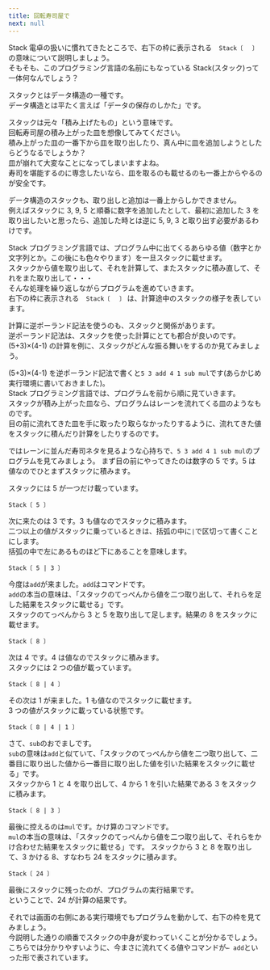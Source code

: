 ```yaml
---
title: 回転寿司屋で
next: null
---
```


Stack 電卓の扱いに慣れてきたところで、右下の枠に表示される　`Stack〔 ` ` 〕` の意味について説明しましょう。  
そもそも、このプログラミング言語の名前にもなっている Stack(スタック)って一体何なんでしょう？

スタックとはデータ構造の一種です。  
データ構造とは平たく言えば「データの保存のしかた」です。

スタックは元々「積み上げたもの」という意味です。  
回転寿司屋の積み上がった皿を想像してみてください。  
積み上がった皿の一番下から皿を取り出したり、真ん中に皿を追加しようとしたらどうなるでしょうか？  
皿が崩れて大変なことになってしまいますよね。  
寿司を堪能するのに専念したいなら、皿を取るのも載せるのも一番上からやるのが安全です。

データ構造のスタックも、取り出しと追加は一番上からしかできません。  
例えばスタックに 3, 9, 5 と順番に数字を追加したとして、最初に追加した 3 を取り出したいと思ったら、追加した時とは逆に 5, 9, 3 と取り出す必要があるわけです。

Stack プログラミング言語では、プログラム中に出てくるあらゆる値（数字とか文字列とか。この後にも色々やります）を一旦スタックに載せます。  
スタックから値を取り出して、それを計算して、またスタックに積み直して、それをまた取り出して・・・  
そんな処理を繰り返しながらプログラムを進めていきます。  
右下の枠に表示される　`Stack〔 ` ` 〕` は、計算途中のスタックの様子を表しています。

計算に逆ポーランド記法を使うのも、スタックと関係があります。  
逆ポーランド記法は、スタックを使った計算にとても都合が良いのです。  
(5+3)×(4-1) の計算を例に、スタックがどんな振る舞いをするのか見てみましょう。

(5+3)×(4-1) を逆ポーランド記法で書くと`5 3 add 4 1 sub mul`です(あらかじめ実行環境に書いておきました)。  
Stack プログラミング言語では、プログラムを前から順に見ていきます。  
スタックが積み上がった皿なら、プログラムはレーンを流れてくる皿のようなものです。  
目の前に流れてきた皿を手に取ったり取らなかったりするように、流れてきた値をスタックに積んだり計算をしたりするのです。

ではレーンに並んだ寿司ネタを見るような心持ちで、`5 3 add 4 1 sub mul`のプログラムを見てみましょう。
まず目の前にやってきたのは数字の 5 です。5 は値なのでひとまずスタックに積みます。

スタックには 5 が一つだけ載っています。

```
Stack〔 5 〕
```

次に来たのは 3 です。3 も値なのでスタックに積みます。  
二つ以上の値がスタックに乗っているときは、括弧の中に`|`で区切って書くことにします。  
括弧の中で左にあるものほど下にあることを意味します。

```
Stack〔 5 | 3 〕
```

今度は`add`が来ました。`add`はコマンドです。  
`add`の本当の意味は、「スタックのてっぺんから値を二つ取り出して、それらを足した結果をスタックに載せる」です。  
スタックのてっぺんから 3 と 5 を取り出して足します。結果の 8 をスタックに載せます。

```
Stack〔 8 〕
```

次は 4 です。4 は値なのでスタックに積みます。  
スタックには 2 つの値が載っています。

```
Stack〔 8 | 4 〕
```

その次は 1 が来ました。1 も値なのでスタックに載せます。  
3 つの値がスタックに載っている状態です。

```
Stack〔 8 | 4 | 1 〕
```

さて、`sub`のおでましです。  
`sub`の意味は`add`と似ていて、「スタックのてっぺんから値を二つ取り出して、二番目に取り出した値から一番目に取り出した値を引いた結果をスタックに載せる」です。  
スタックから 1 と 4 を取り出して、4 から 1 を引いた結果である 3 をスタックに積みます。

```
Stack〔 8 | 3 〕
```

最後に控えるのは`mul`です。かけ算のコマンドです。  
`mul`の本当の意味は、「スタックのてっぺんから値を二つ取り出して、それらをかけ合わせた結果をスタックに載せる」です。
スタックから 3 と 8 を取り出して、3 かける 8、すなわち 24 をスタックに積みます。

```
Stack〔 24 〕
```

最後にスタックに残ったのが、プログラムの実行結果です。  
ということで、24 が計算の結果です。

それでは画面の右側にある実行環境でもプログラムを動かして、右下の枠を見てみましょう。  
今説明した通りの順番でスタックの中身が変わっていくことが分かるでしょう。
こちらでは分かりやすいように、今まさに流れてくる値やコマンドが`← add`といった形で表されています。
